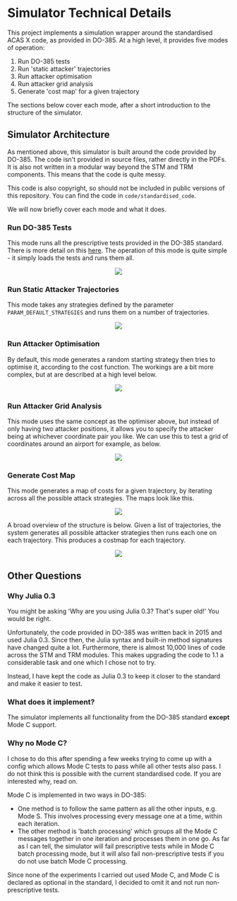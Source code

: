 Simulator Technical Details
======================

This project implements a simulation wrapper around the standardised ACAS X code, as provided in DO-385. At a high level, it provides five modes of operation:

1. Run DO-385 tests
2. Run 'static attacker' trajectories
3. Run attacker optimisation
4. Run attacker grid analysis
5. Generate 'cost map' for a given trajectory

The sections below cover each mode, after a short introduction to the structure of the simulator.

## Simulator Architecture

As mentioned above, this simulator is built around the code provided by DO-385. The code isn't provided in source files, rather directly in the PDFs. It is also not written in a modular way beyond the STM and TRM components. This means that the code is quite messy. 

This code is also copyright, so should not be included in public versions of this repository. You can find the code in `code/standardised_code`.

We will now briefly cover each mode and what it does.

### Run DO-385 Tests

This mode runs all the prescriptive tests provided in the DO-385 standard. There is more detail on this [here](../usage/test_details). The operation of this mode is quite simple - it simply loads the tests and runs them all.

<div align="center">
<img src="../_static/testmode.drawio.svg"></img>
</div>

### Run Static Attacker Trajectories

This mode takes any strategies defined by the parameter `PARAM_DEFAULT_STRATEGIES` and runs them on a number of trajectories. 

<div align="center">
<img src="../_static/staticmode.drawio.svg"></img>
</div>

### Run Attacker Optimisation

By default, this mode generates a random starting strategy then tries to optimise it, according to the cost function. The workings are a bit more complex, but at are described at a high level below.

<div align="center">
<img src="../_static/opt.drawio.svg"></img>
</div>

### Run Attacker Grid Analysis

This mode uses the same concept as the optimiser above, but instead of only having two attacker positions, it allows you to specify the attacker being at whichever coordinate pair you like. We can use this to test a grid of coordinates around an airport for example, as below.

<div align="center">
<img src="../_static/grid-1.png"></img>
</div>


### Generate Cost Map

This mode generates a map of costs for a given trajectory, by iterating across all the possible attack strategies. The maps look like this.

<div align="center">
<img src="../_static/costmap-1.png"></img>
</div>

A broad overview of the structure is below. Given a list of trajectories, the system generates all possible attacker strategies then runs each one on each trajectory. This produces a costmap for each trajectory.

<div align="center">
<img src="../_static/costmap.drawio.svg"></img>
</div>


## Other Questions

### Why Julia 0.3

You might be asking 'Why are you using Julia 0.3? That's super old!' You would be right.

Unfortunately, the code provided in DO-385 was written back in 2015 and used Julia 0.3. Since then, the Julia syntax and built-in method signatures have changed quite a lot. Furthermore, there is almost 10,000 lines of code across the STM and TRM modules. This makes upgrading the code to 1.1 a considerable task and one which I chose not to try.

Instead, I have kept the code as Julia 0.3 to keep it closer to the standard and make it easier to test.

### What does it implement?

The simulator implements all functionality from the DO-385 standard __except__ Mode C support. 

### Why no Mode C?

I chose to do this after spending a few weeks trying to come up with a config which allows Mode C tests to pass while all other tests also pass. I do not think this is possible with the current standardised code. If you are interested why, read on.

Mode C is implemented in two ways in DO-385:
* One method is to follow the same pattern as all the other inputs, e.g. Mode S. This involves processing every message one at a time, within each iteration.
* The other method is 'batch processing' which groups all the Mode C messages together in one iteration and processes them in one go. 
As far as I can tell, the simulator will fail prescriptive tests while in Mode C batch processing mode, but it will also fail non-prescriptive tests if you do not use batch Mode C processing. 

Since none of the experiments I carried out used Mode C, and Mode C is declared as optional in the standard, I decided to omit it and not run non-prescriptive tests.
